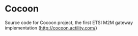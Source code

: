 Cocoon
======

Source code for Cocoon project, the first ETSI M2M gateway implementation (http://cocoon.actility.com/)
